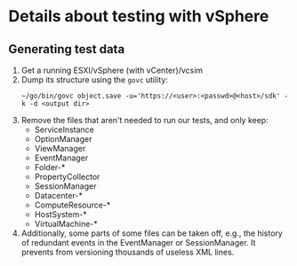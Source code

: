 # Details about testing with vSphere

## Generating test data

1. Get a running ESXI/vSphere (with vCenter)/vcsim
2. Dump its structure using the `govc` utility:
   ```shell
   ~/go/bin/govc object.save -u='https://<user>:<passwd>@<host>/sdk' -k -d <output dir>
   ```
3. Remove the files that aren't needed to run our tests, and only keep:
    - ServiceInstance
    - OptionManager
    - ViewManager
    - EventManager
    - Folder-*
    - PropertyCollector
    - SessionManager
    - Datacenter-*
    - ComputeResource-*
    - HostSystem-*
    - VirtualMachine-*
4. Additionally, some parts of some files can be taken off, e.g., the history of redundant events in the EventManager or
   SessionManager. It prevents from versioning thousands of useless XML lines.
